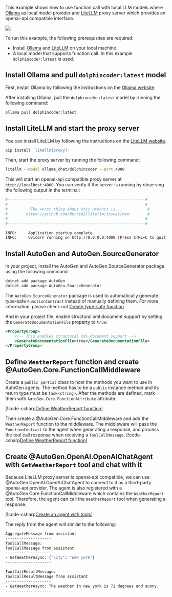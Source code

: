 This example shows how to use function call with local LLM models where [Ollama](https://ollama.com/) as local model provider and [LiteLLM](https://docs.litellm.ai/docs/) proxy server which provides an openai-api compatible interface.

[![](https://img.shields.io/badge/Open%20on%20Github-grey?logo=github)](https://github.com/microsoft/autogen/blob/main/dotnet/sample/AutoGen.OpenAI.Sample/Tool_Call_With_Ollama_And_LiteLLM.cs)

To run this example, the following prerequisites are required:
- Install [Ollama](https://ollama.com/) and [LiteLLM](https://docs.litellm.ai/docs/) on your local machine.
- A local model that supports function call. In this example `dolphincoder:latest` is used.

## Install Ollama and pull `dolphincoder:latest` model
First, install Ollama by following the instructions on the [Ollama website](https://ollama.com/).

After installing Ollama, pull the `dolphincoder:latest` model by running the following command:
```bash
ollama pull dolphincoder:latest
```

## Install LiteLLM and start the proxy server

You can install LiteLLM by following the instructions on the [LiteLLM website](https://docs.litellm.ai/docs/).
```bash
pip install 'litellm[proxy]'
```

Then, start the proxy server by running the following command:

```bash
litellm --model ollama_chat/dolphincoder --port 4000
```

This will start an openai-api compatible proxy server at `http://localhost:4000`. You can verify if the server is running by observing the following output in the terminal:

```bash
#------------------------------------------------------------#
#                                                            #
#         'The worst thing about this product is...'          #
#        https://github.com/BerriAI/litellm/issues/new        #
#                                                            #
#------------------------------------------------------------#

INFO:     Application startup complete.
INFO:     Uvicorn running on http://0.0.0.0:4000 (Press CTRL+C to quit)
```

## Install AutoGen and AutoGen.SourceGenerator
In your project, install the AutoGen and AutoGen.SourceGenerator package using the following command:

```bash
dotnet add package AutoGen
dotnet add package AutoGen.SourceGenerator
```

The `AutoGen.SourceGenerator` package is used to automatically generate type-safe `FunctionContract` instead of manually defining them. For more information, please check out [Create type-safe function](Create-type-safe-function-call.md).

And in your project file, enable structural xml document support by setting the `GenerateDocumentationFile` property to `true`:

```xml
<PropertyGroup>
    <!-- This enables structural xml document support -->
    <GenerateDocumentationFile>true</GenerateDocumentationFile>
</PropertyGroup>
```

## Define `WeatherReport` function and create @AutoGen.Core.FunctionCallMiddleware

Create a `public partial` class to host the methods you want to use in AutoGen agents. The method has to be a `public` instance method and its return type must be `Task<string>`. After the methods are defined, mark them with `AutoGen.Core.FunctionAttribute` attribute.

[!code-csharp[Define WeatherReport function](../../sample/AutoGen.OpenAI.Sample/Tool_Call_With_Ollama_And_LiteLLM.cs?name=Function)]

Then create a @AutoGen.Core.FunctionCallMiddleware and add the `WeatherReport` function to the middleware. The middleware will pass the `FunctionContract` to the agent when generating a response, and process the tool call response when receiving a `ToolCallMessage`.
[!code-csharp[Define WeatherReport function](../../sample/AutoGen.OpenAI.Sample/Tool_Call_With_Ollama_And_LiteLLM.cs?name=Create_tools)]

## Create @AutoGen.OpenAI.OpenAIChatAgent with `GetWeatherReport` tool and chat with it

Because LiteLLM proxy server is openai-api compatible, we can use @AutoGen.OpenAI.OpenAIChatAgent to connect to it as a third-party openai-api provider. The agent is also registered with a @AutoGen.Core.FunctionCallMiddleware which contains the `WeatherReport` tool. Therefore, the agent can call the `WeatherReport` tool when generating a response.

[!code-csharp[Create an agent with tools](../../sample/AutoGen.OpenAI.Sample/Tool_Call_With_Ollama_And_LiteLLM.cs?name=Create_Agent)]

The reply from the agent will similar to the following:
```bash
AggregateMessage from assistant
--------------------
ToolCallMessage:
ToolCallMessage from assistant
--------------------
- GetWeatherAsync: {"city": "new york"}
--------------------

ToolCallResultMessage:
ToolCallResultMessage from assistant
--------------------
- GetWeatherAsync: The weather in new york is 72 degrees and sunny.
--------------------
```